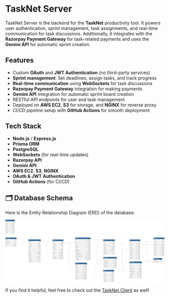 # TaskNet Server

TaskNet Server is the backend for the **TaskNet** productivity tool. It powers user authentication, sprint management, task assignments, and real-time communication for task discussions. Additionally, it integrates with the **Razorpay Payment Gateway** for task-related payments and uses the **Gemini API** for automatic sprint creation.

## Features
- Custom **OAuth** and **JWT Authentication** (no third-party services)
- **Sprint management**: Set deadlines, assign tasks, and track progress
- **Real-time communication** using **WebSockets** for task discussions
- **Razorpay Payment Gateway** integration for making payments
- **Gemini API** integration for automatic sprint board creation
- RESTful API endpoints for user and task management
- Deployed on **AWS EC2**, **S3** for storage, and **NGINX** for reverse proxy
- CI/CD pipeline setup with **GitHub Actions** for smooth deployment

## Tech Stack
- **Node.js** / **Express.js**
- **Prisma ORM**
- **PostgreSQL**
- **WebSockets** (for real-time updates)
- **Razorpay API**
- **Gemini API**
- **AWS EC2**, **S3**, **NGINX**
- **OAuth & JWT Authentication**
- **GitHub Actions** (for CI/CD)

## 🗂️ Database Schema

Here is the Entity Relationship Diagram (ERD) of the database:

![Database ER Diagram](./prisma/ERD.svg)


If you find it helpful, feel free to check out the [TaskNet Client](https://github.com/Susekh/TaskNest-client) as well!

